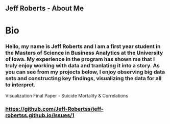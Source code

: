 ## Jeff Roberts - About Me

# **Bio**
### Hello, my name is Jeff Roberts and I am a first year student in the Masters of Science in Business Analytics at the University of Iowa. My experience in the program has shown me that I truly enjoy working with data and tranlating it into a story. As you can see from my projects below, I enjoy observing big data sets and constructing key findings, visualizing the data for all to interpret. 




Visualization Final Paper - Suicide Mortality & Correlations
### https://github.com/Jeff-Robertss/jeff-robertss.github.io/issues/1
